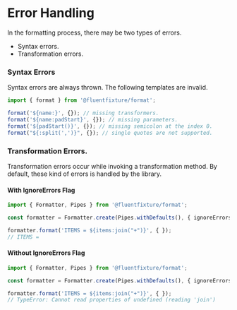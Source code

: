 # Error Handling

In the formatting process, there may be two types of errors.

* Syntax errors.
* Transformation errors.

### Syntax Errors

Syntax errors are always thrown. The following templates are invalid.

```typescript
import { format } from '@fluentfixture/format';

format('${name:}', {}); // missing transformers.
format('${name:padStart}', {}); // missing parameters.
format('${padStart()}', {}); // missing semicolon at the index 0.
format("${:split(',')}", {}); // single quotes are not supported.
```

### Transformation Errors.

Transformation errors occur while invoking a transformation method. By default, these kind of errors is handled by the library.

#### With IgnoreErrors Flag

```typescript
import { Formatter, Pipes } from '@fluentfixture/format';

const formatter = Formatter.create(Pipes.withDefaults(), { ignoreErrors: true });

formatter.format('ITEMS = ${items:join("+")}', { });
// ITEMS = 
```

#### Without IgnoreErrors Flag

```typescript
import { Formatter, Pipes } from '@fluentfixture/format';

const formatter = Formatter.create(Pipes.withDefaults(), { ignoreErrors: false });

formatter.format('ITEMS = ${items:join("+")}', { });
// TypeError: Cannot read properties of undefined (reading 'join')

```
